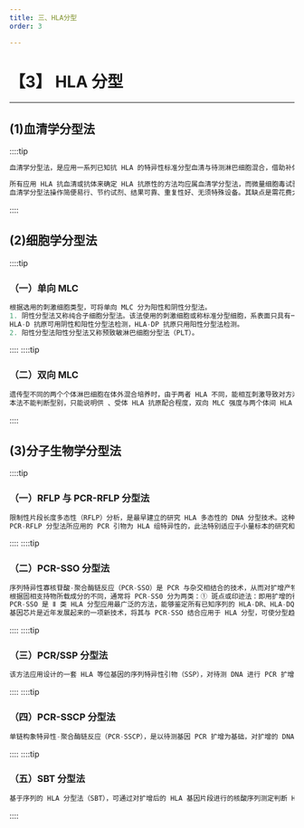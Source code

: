 ```yaml
---
title: 三、HLA分型
order: 3

---
```


# 【3】 HLA 分型

<kaodian :text="'免疫学检验记忆卡'" />

<!-- ###### 第二十八章 移植免疫及其免疫检测

> 临床免疫学检验 -->

<beitiM/>

---

## (1)血清学分型法

<son :text="'免疫学检验记忆卡'" text342="(1)血清学分型法" :textOption="[['了解','专业实践能力'],['了解','专业实践能力'],['掌握','专业实践能力']]" />

::::tip

```js
血清学分型法，是应用一系列已知抗 HLA 的特异性标准分型血清与待测淋巴细胞混合，借助补体的生物学作用介导细胞裂解的细胞毒试验。因分型血清和淋巴细胞用量少，称为补体依赖的微量细胞毒（CDC）试验。能够应用该法检测的抗原称为 SD 抗原，包括 HLA-A、HLA-B、HLA-C、HLA-DR、HLA-DQ。

所有应用 HLA 抗血清或抗体来确定 HLA 抗原性的方法均应属血清学分型法，而微量细胞毒试验只是应用最为广泛的传统方法。
血清学分型法操作简便易行、节约试剂、结果可靠、重复性好、无须特殊设备。其缺点是需花费大量时间去筛选抗血清，且不同批号抗血清结果常有不同。
```

::::

## (2)细胞学分型法

<son :text="'免疫学检验记忆卡'" text343="(2)细胞学分型法" :textOption="[['了解','专业实践能力'],['了解','专业实践能力'],['掌握','专业实践能力']]" />

::::tip

### （一）单向 MLC

```js
根据选用的刺激细胞类型，可将单向 MLC 分为阳性和阴性分型法。
1. 阴性分型法又称纯合子细胞分型法。该法使用的刺激细胞或称标准分型细胞，系表面只具有一种 LD 抗原的纯合子分型细胞（HTC），其与待分型细胞混合进行单向 MLC 时，若待分型细胞的 LD 抗原与 HTC 相同，则不发生或仅出现轻微的增殖反应。
HLA-D 抗原可用阴性和阳性分型法检测，HLA-DP 抗原只用阳性分型法检测。
2. 阳性分型法阳性分型法又称预致敏淋巴细胞分型法（PLT）。
```

::::
::::tip

### （二）双向 MLC

```js
遗传型不同的两个个体淋巴细胞在体外混合培养时，由于两者 HLA 不同，能相互刺激导致对方淋巴细胞增殖，故称双向 MLC。
本法不能判断型别，只能说明供 、受体 HLA 抗原配合程度，双向 MLC 强度与两个体间 HLA 抗原差异成正比，器官或细胞移植时，应选择 MLC 最弱者为供体。

```

::::

## (3)分子生物学分型法

<son :text="'免疫学检验记忆卡'" text344="(3)分子生物学分型法" :textOption="[['了解','专业实践能力'],['了解','专业实践能力'],['掌握','专业实践能力']]" />

::::tip

### （一）RFLP 与 PCR-RFLP 分型法

```js
限制性片段长度多态性（RFLP）分析，是最早建立的研究 HLA 多态性的 DNA 分型技术。这种 HLA 分型法称为 DNA-RFLP。若对 DNA 片段进行体外扩增，然后再用限制性内切酶进行酶切分析，可使限制性长度分析的敏感度大大增加，此类引入 DNA 体外扩增技术的限制性片段长度多态性分析则称为 PCR-RFLP 分型法。
PCR-RFLP 分型法所应用的 PCR 引物为 HLA 组特异性的，此法特别适应于小量标本的研究和异基因骨髓移植供者的选择。

```

::::
::::tip

### （二）PCR-SSO 分型法

```js
序列特异性寡核苷酸-聚合酶链反应（PCR-SSO）是 PCR 与杂交相结合的技术，从而对扩增产物作出 HLA 型别判断。其操作过程包括待测细胞 HLA 基因片段扩增、扩增的 DNA 变性后移至固相支持物、基因杂交和杂交部位的显示。
根据固相支持物所载成分的不同，通常将 PCR-SS0 分为两类：① 斑点或印迹法：即用扩增的待测 DNA 印迹或点至固相支持物，再与探针行杂交试验；② 反向斑点或印迹法：系将已知 DNA 印迹或点至固相支持物，然后与扩增的待测 DNA（预先标记）杂交。前者有利于大量标本的分型，后者则适用于少量标本的测定。
PCR-SSO 是 Ⅱ 类 HLA 分型应用最广泛的方法，能够鉴定所有已知序列的 HLA-DR、HLA-DQ、HLA-DP 等位基因。
基因芯片是近年发展起来的一项新技术，将其与 PCR-SSO 结合应用于 HLA 分型，可使分型趋于规模化和自动化，尤其在 HLA 多态性和疾病遗传背景分析等方面更具优势。

```

::::
::::tip

### （三）PCR/SSP 分型法

```js
该方法应用设计的一套 HLA 等位基因的序列特异性引物（SSP），对待测 DNA 进行 PCR 扩增，从而获得 HLA 型别特异性的扩增产物。

```

::::
::::tip

### （四）PCR-SSCP 分型法

```js
单链构象特异性-聚合酶链反应（PCR-SSCP），是以待测基因 PCR 扩增为基础，对扩增的 DNA 单链（ssDNA）的 HLA 分型方法。

```

::::
::::tip

### （五）SBT 分型法

```js
基于序列的 HLA 分型法（SBT），可通过对扩增后的 HLA 基因片段进行的核酸序列测定判断 HLA 型别。
```

::::
